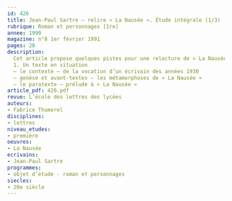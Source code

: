 ```yaml
---
id: 426
title: Jean-Paul Sartre – relire « La Nausée ». Étude intégrale (1/3)
rubrique: Roman et personnages [1re]
annee: 1990
magazine: n°8 1er février 1991
pages: 28
description: 
  Cet article propose quelques pistes pour une relecture de « La Nausée »…
  1. Un texte en situation
  – le contexte – de la vocation d’un écrivain des années 1930
  – genèse et avant-textes – les métamorphoses de « La Nausée »
  – le paratexte – prélude à « La Nausée »
article_pdf: 426.pdf
revue: L’école des lettres des lycées
auteurs:
- Fabrice Thumerel
disciplines:
- lettres
niveau_etudes:
- première
oeuvres:
- La Nausée
ecrivains:
- Jean-Paul Sartre
programmes:
- objet d’étude - roman et personnages
siecles:
- 20e siècle
---
```

